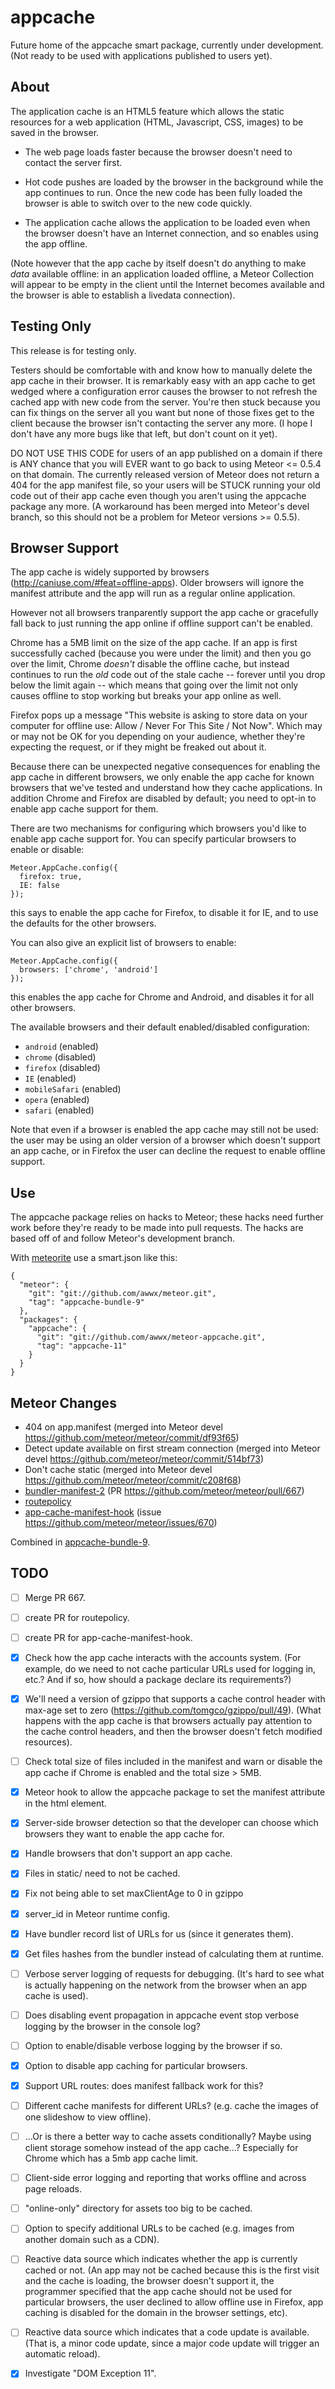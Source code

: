 appcache
========

Future home of the appcache smart package, currently under
development.  (Not ready to be used with applications
published to users yet).


About
-----

The application cache is an HTML5 feature which allows the static
resources for a web application (HTML, Javascript, CSS, images)
to be saved in the browser.

* The web page loads faster because the browser doesn't need to contact
  the server first.

* Hot code pushes are loaded by the browser in the background while the
  app continues to run.  Once the new code has been fully loaded the
  browser is able to switch over to the new code quickly.

* The application cache allows the application to be loaded even when
  the browser doesn't have an Internet connection, and so enables using
  the app offline.

(Note however that the app cache by itself doesn't do anything to make
*data* available offline: in an application loaded offline, a Meteor
Collection will appear to be empty in the client until the Internet
becomes available and the browser is able to establish a livedata
connection).


Testing Only
------------

This release is for testing only.

Testers should be comfortable with and know how to manually delete the
app cache in their browser.  It is remarkably easy with an app cache
to get wedged where a configuration error causes the browser to not
refresh the cached app with new code from the server.  You're then
stuck because you can fix things on the server all you want but none
of those fixes get to the client because the browser isn't contacting
the server any more.  (I hope I don't have any more bugs like that left,
but don't count on it yet).

DO NOT USE THIS CODE for users of an app published on a domain if
there is ANY chance that you will EVER want to go back to using Meteor
<= 0.5.4 on that domain.  The currently released version of Meteor
does not return a 404 for the app manifest file, so your users will be
STUCK running your old code out of their app cache even though you
aren't using the appcache package any more.  (A workaround has been
merged into Meteor's devel branch, so this should not be a problem for
Meteor versions >= 0.5.5).


Browser Support
---------------

The app cache is widely supported by browsers
(http://caniuse.com/#feat=offline-apps).  Older browsers will ignore
the manifest attribute and the app will run as a regular online
application.

However not all browsers tranparently support the app cache or
gracefully fall back to just running the app online if offline support
can't be enabled.

Chrome has a 5MB limit on the size of the app cache.  If an app is
first successfully cached (because you were under the limit) and then
you go over the limit, Chrome *doesn't* disable the offline cache, but
instead continues to run the *old* code out of the stale cache --
forever until you drop below the limit again -- which means that going
over the limit not only causes offline to stop working but breaks your
app online as well.

Firefox pops up a message "This website is asking to store data on
your computer for offline use: Allow / Never For This Site / Not Now".
Which may or may not be OK for you depending on your audience, whether
they're expecting the request, or if they might be freaked out about
it.

Because there can be unexpected negative consequences for enabling the
app cache in different browsers, we only enable the app cache for
known browsers that we've tested and understand how they cache
applications.  In addition Chrome and Firefox are disabled by default;
you need to opt-in to enable app cache support for them.

There are two mechanisms for configuring which browsers you'd like to
enable app cache support for.  You can specify particular browsers to
enable or disable:

````
Meteor.AppCache.config({
  firefox: true,
  IE: false
});
````

this says to enable the app cache for Firefox, to disable it for IE,
and to use the defaults for the other browsers.

You can also give an explicit list of browsers to enable:

````
Meteor.AppCache.config({
  browsers: ['chrome', 'android']
});
````

this enables the app cache for Chrome and Android, and disables it for
all other browsers.

The available browsers and their default enabled/disabled
configuration:

* `android` (enabled)
* `chrome` (disabled)
* `firefox` (disabled)
* `IE` (enabled)
* `mobileSafari` (enabled)
* `opera` (enabled)
* `safari` (enabled)

Note that even if a browser is enabled the app cache may still not be
used: the user may be using an older version of a browser which
doesn't support an app cache, or in Firefox the user can decline the
request to enable offline support.


Use
---

The appcache package relies on hacks to Meteor; these hacks need
further work before they're ready to be made into pull requests.  The
hacks are based off of and follow Meteor's development branch.

With
[meteorite](http://oortcloud.github.com/meteorite/) use a smart.json
like this:

    {
      "meteor": {
        "git": "git://github.com/awwx/meteor.git",
        "tag": "appcache-bundle-9"
      },
      "packages": {
        "appcache": {
          "git": "git://github.com/awwx/meteor-appcache.git",
          "tag": "appcache-11"
        }
      }
    }


Meteor Changes
--------------

* 404 on app.manifest (merged into Meteor devel https://github.com/meteor/meteor/commit/df93f65)
* Detect update available on first stream connection (merged into Meteor devel https://github.com/meteor/meteor/commit/514bf73)
* Don't cache static (merged into Meteor devel https://github.com/meteor/meteor/commit/c208f68)
* [bundler-manifest-2](https://github.com/awwx/meteor/tree/bundler-manifest-2) (PR https://github.com/meteor/meteor/pull/667)
* [routepolicy](https://github.com/awwx/meteor/tree/routepolicy)
* [app-cache-manifest-hook](https://github.com/awwx/meteor/tree/app-cache-manifest-hook) (issue https://github.com/meteor/meteor/issues/670)

Combined in [appcache-bundle-9](https://github.com/awwx/meteor/tree/appcache-bundle-9).


TODO
----

- [ ] Merge PR 667.

- [ ] create PR for routepolicy.

- [ ] create PR for app-cache-manifest-hook.

- [x] Check how the app cache interacts with the accounts system.  (For example,
      do we need to not cache particular URLs used for logging in, etc.?  And if
      so, how should a package declare its requirements?)

- [x] We'll need a version of gzippo that supports a cache control header with max-age
      set to zero (https://github.com/tomgco/gzippo/pull/49).  (What happens with the
      app cache is that browsers actually pay attention to the cache control headers,
      and then the browser doesn't fetch modified resources).

- [ ] Check total size of files included in the manifest and warn or disable the
      app cache if Chrome is enabled and the total size > 5MB.

- [x] Meteor hook to allow the appcache package to set the manifest attribute in the
      html element.

- [x] Server-side browser detection so that the developer can choose which
      browsers they want to enable the app cache for.

- [x] Handle browsers that don't support an app cache.

- [x] Files in static/ need to not be cached.

- [x] Fix not being able to set maxClientAge to 0 in gzippo

- [x] server_id in Meteor runtime config.

- [x] Have bundler record list of URLs for us (since it generates them).

- [x] Get files hashes from the bundler instead of calculating them at
      runtime.

- [ ] Verbose server logging of requests for debugging.  (It's hard to
      see what is actually happening on the network from the browser
      when an app cache is used).

- [ ] Does disabling event propagation in appcache event stop verbose
      logging by the browser in the console log?

- [ ] Option to enable/disable verbose logging by the browser if so.

- [x] Option to disable app caching for particular browsers.

- [x] Support URL routes: does manifest fallback work for this?

- [ ] Different cache manifests for different URLs? (e.g. cache the
      images of one slideshow to view offline).

- [ ] ...Or is there a better way to cache assets conditionally?
      Maybe using client storage somehow instead of the app cache...?
      Especially for Chrome which has a 5mb app cache limit.

- [ ] Client-side error logging and reporting that works offline and
      across page reloads.

- [ ] "online-only" directory for assets too big to be cached.

- [ ] Option to specify additional URLs to be cached (e.g. images from
      another domain such as a CDN).

- [ ] Reactive data source which indicates whether the app is
      currently cached or not. (An app may not be cached because this
      is the first visit and the cache is loading, the browser doesn't
      support it, the programmer specified that the app cache should
      not be used for particular browsers, the user declined to allow
      offline use in Firefox, app caching is disabled for the domain
      in the browser settings, etc).

- [ ] Reactive data source which indicates that a code update is
      available.  (That is, a minor code update, since a major code
      update will trigger an automatic reload).

- [x] Investigate "DOM Exception 11".

